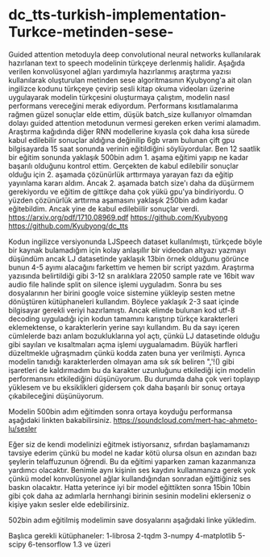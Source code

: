 # dc_tts-turkish-implementation-Turkce-metinden-sese-
Guided attention metoduyla deep convolutional neural networks kullanılarak hazırlanan text to speech modelinin türkçeye derlenmiş halidir.
Aşağıda verilen konvolüsyonel ağları yardımıyla hazırlanmış araştırma yazısı kullanılarak oluşturulan metinden sese algoritmasının Kyubyong'a ait olan ingilizce kodunu türkçeye çevirip sesli kitap okuma videoları üzerine uygulayarak modelin türkçesini oluşturmaya çalıştım, modelin nasıl performans vereceğini merak ediyordum. Performans kısıtlamalarıma rağmen güzel sonuçlar elde ettim, düşük batch_size kullanıyor olmamdan dolayı guided attention metodunun vermesi gereken erken verimi alamadım. Araştırma kağıdında diğer RNN modellerine kıyasla çok daha kısa sürede kabul edilebilir sonuçlar aldığına değinilip 6gb vram bulunan çift gpu bilgisayarda 15 saat sonunda verinin eğitildiğini söylüyordular.
Ben 12 saatlik bir eğitim sonunda yaklaşık 500bin adım 1. aşama eğitimi yapıp ne kadar başarılı olduğunu kontrol ettim. Gerçekten de kabul edilebilir sonuçlar olduğu için 2. aşamada çözünürlük arttırmaya yarayan fazı da eğitip yayınlama kararı aldım. Ancak 2. aşamada batch size'ı daha da düşürmem gerekiyordu ve eğitim de gittikçe daha çok yükü gpu'ya bindiriyordu. O yüzden çözünürlük arttırma aşamasını yaklaşık 250bin adım kadar eğitebildim. Ancak yine de kabul edilebiilir sonuçlar verdi.
https://arxiv.org/pdf/1710.08969.pdf
https://github.com/Kyubyong
https://github.com/Kyubyong/dc_tts

Kodun ingilizce versiyonunda LJSpeech dataset kullanılmıştı, türkçede böyle bir kaynak bulamadığım için kolay anlaşıllır bir videodan altyazı yazmayı düşündüm ancak LJ datasetinde yaklaşık 13bin örnek olduğunu görünce bunun 4-5 ayımı alacağını farkettim ve hemen bir script yazdım.
Araştırma yazısında belirtildiği gibi 3-12 sn aralıklara 22050 sample rate ve 16bit wav audio file halinde split on silence işlemi uyguladım. Sonra bu ses dosyalarının her birini google voice sistemine yükleyip sesten metne dönüştüren kütüphaneleri kullandım. Böylece yaklaşık 2-3 saat içinde bilgisayar gerekli veriyi hazırlamıştı. Ancak elimde bulunan kod utf-8 decoding uyguladığı için kodun tamamını karıştırıp türkçe karakterleri eklemektense, o karakterlerin yerine sayı kullandım. Bu da sayı içeren cümlelerde bazı anlam bozukluklarına yol açtı, çünkü LJ datasetinde olduğu gibi sayıları ve kısaltmaları açma işlemi uygualamadım. Büyük harfleri düzeltmekle uğraşmadım çünkü kodda zaten buna yer verilmişti. Ayrıca modelin tanıdığı karakterlerden olmayan ama sık sık beliren ",'!() gibi işaretleri de kaldırmadım bu da karakter uzunluğunu etkilediği için modelin performansını etkilediğini düşünüyorum. Bu durumda daha çok veri toplayıp yüklesem ve bu eksiklikleri gidersem çok daha başarılı bir sonuç ortaya çıkabileceğini düşünüyorum.

Modelin 500bin adım eğitimden sonra ortaya koyduğu performansa aşağıdaki linkten bakabilirsiniz.
https://soundcloud.com/mert-hac-ahmeto-lu/sesler

Eğer siz de kendi modelinizi eğitmek istiyorsanız, sıfırdan başlamamanızı tavsiye ederim çünkü bu model ne kadar kötü olursa olsun en azından bazı şeylerin telaffuzunun öğrendi. Bu da eğitimi yaparken zaman kazanmanıza yardımcı olacaktır. Benimle aynı kişinin ses kaydını kullanmanıza gerek yok çünkü model konvolüsyonel ağlar kullandığından sonradan eğittiğiniz ses baskın olacaktır. Hatta yeterince iyi bir model eğittikten sonra 15bin 10bin gibi çok daha az adımlarla hernhangi birinin sesinin modelini eklerseniz o kişiye yakın sesler elde edebilirsiniz.

502bin adım eğitilmiş modelimin save dosyalarını aşağıdaki linke yükledim.


Başlıca gerekli kütüphaneler:
  1-librosa
  2-tqdm
  3-numpy
  4-matplotlib
  5-scipy
  6-tensorflow 1.3 ve üzeri

